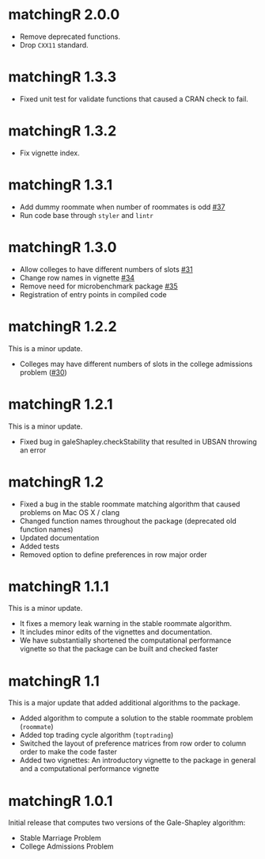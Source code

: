 # matchingR 2.0.0

- Remove deprecated functions.
- Drop `CXX11` standard.

# matchingR 1.3.3

- Fixed unit test for validate functions that caused a CRAN check to fail.

# matchingR 1.3.2

- Fix vignette index.

# matchingR 1.3.1

- Add dummy roommate when number of roommates is odd [#37](https://github.com/jtilly/matchingR/issues/37)
- Run code base through `styler` and `lintr`

# matchingR 1.3.0

- Allow colleges to have different numbers of slots [#31](https://github.com/jtilly/matchingR/issues/31)
- Change row names in vignette [#34](https://github.com/jtilly/matchingR/issues/34)
- Remove need for microbenchmark package [#35](https://github.com/jtilly/matchingR/issues/35)
- Registration of entry points in compiled code

# matchingR 1.2.2

This is a minor update.

- Colleges may have different numbers of slots in the college admissions problem ([#30](https://github.com/jtilly/matchingR/issues/30))

# matchingR 1.2.1

This is a minor update.

- Fixed bug in galeShapley.checkStability that resulted in UBSAN throwing an error

# matchingR 1.2

- Fixed a bug in the stable roommate matching algorithm that caused
  problems on Mac OS X / clang
- Changed function names throughout the package (deprecated old function names)
- Updated documentation
- Added tests
- Removed option to define preferences in row major order

# matchingR 1.1.1

This is a minor update.

- It fixes a memory leak warning in the stable roommate algorithm.
- It includes minor edits of the vignettes and documentation.
- We have substantially shortened the computational performance vignette
  so that the package can be built and checked faster

# matchingR 1.1

This is a major update that added additional algorithms to the package.

- Added algorithm to compute a solution to the stable roommate problem
  (`roommate`)
- Added top trading cycle algorithm (`toptrading`)
- Switched the layout of preference matrices from row order to column order
  to make the code faster
- Added two vignettes: An introductory vignette to the package in general
  and a computational performance vignette

# matchingR 1.0.1

Initial release that computes two versions of the Gale-Shapley algorithm:

- Stable Marriage Problem
- College Admissions Problem
